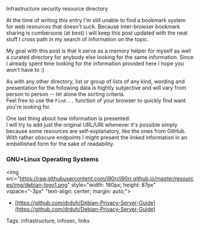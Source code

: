 Infrastructure security resource directory

At the time of writing this entry I'm still unable to find a bookmark system for web resources that doesn't suck. Because inter-browser bookmark sharing is cumbersone (at best) I will keep this post updated with the neat stuff I cross path in my search of information on the topic.

My goal with this post is that it serve as a memory helper for myself as well a curated directory for anybody else looking for the same information. Since I already spent time looking for the information provided here I hope you won't have to :)

As with any other directory, list or group of lists of any kind, wording and presentation for the following data is hightly subjective and will vary from person to person -- let alone the sorting criteria.
<br/>Feel free to use the `Find...` function of your browser to quickly find want you're looking for.

One last thing about how information is presented:
<br/>I will try to add just the original URL/URI whenever it's possible simply because some resources are self-explanatory, like the ones from GitHub.
<br/>With rather obscure endpoints I might present the linked information in an embellished form for the sake of readability. 

### GNU+Linux Operating Systems

<img src="https://raw.githubusercontent.com/i90rr/i90rr.github.io/master/resources/img/debian-logo1.png" style="width: 180px; height: 87px" vspace="-3px" "text-align: center; margin: auto;">
<br/>
* [https://github.com/drduh/Debian-Privacy-Server-Guide](https://github.com/drduh/Debian-Privacy-Server-Guide)

Tags: infrastructure, infosec, links
